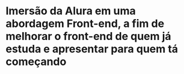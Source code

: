 <h1> Imersão da Alura em uma abordagem Front-end, a fim de melhorar o front-end de quem já estuda e apresentar para quem tá começando </h1>
